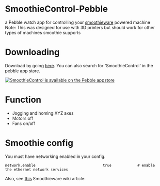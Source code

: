 # SmoothieControl-Pebble
a Pebble watch app for controlling your [smoothieware](https://github.com/Smoothieware/Smoothieware) powered machine
Note: This was designed for use with 3D printers but should work for other types of machines smoothie supports

# Downloading

Download by going [here](https://apps.getpebble.com/applications/553dbc0dbdf9b3ae8c000025). You can also search for 'SmoothieControl' in the pebble app store.

<a href="https://apps.getpebble.com/applications/553dbc0dbdf9b3ae8c000025">
  <img src="http://pblweb.com/badge/553dbc0dbdf9b3ae8c000025/orange/medium/" alt="SmoothieControl is available on the Pebble appstore" />
</a>

# Function

* Jogging and homing XYZ axes
* Motors off
* Fans on/off

# Smoothie config

You must have networking enabled in your config.

```
network.enable                               true            # enable the ethernet network services
```

Also, see [this](http://smoothieware.org/network) Smoothieware wiki article.
